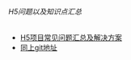 ###### H5问题以及知识点汇总

* [H5项目常见问题汇总及解决方案](https://www.jianshu.com/p/33a1631d01bf)
* [同上git地址](https://github.com/FrontEndRoad/HTML5-FAQ)
